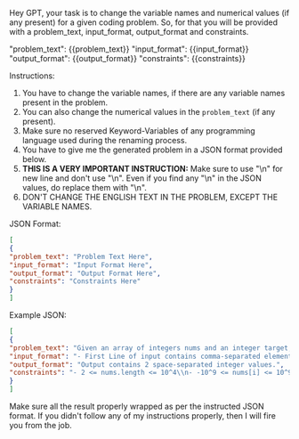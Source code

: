 Hey GPT, your task is to change the variable names and numerical values (if any present) for a given coding problem. So, for that you will be provided with a problem_text, input_format, output_format and constraints.

"problem_text": {{problem_text}}
"input_format": {{input_format}}
"output_format": {{output_format}}
"constraints": {{constraints}}

Instructions:
1) You have to change the variable names, if there are any variable names present in the problem. 
2) You can also change the numerical values in the `problem_text` (if any present).  
3) Make sure no reserved Keyword-Variables of any programming language used during the renaming process.
4) You have to give me the generated problem in a JSON format provided below.  
5) <strong>THIS IS A VERY IMPORTANT INSTRUCTION:</strong> Make sure to use "\\n" for new line and don't use "\n". Even if you find any "\n" in the JSON values, do replace them with "\\n".  
6) DON'T CHANGE THE ENGLISH TEXT IN THE PROBLEM, EXCEPT THE VARIABLE NAMES.

JSON Format:

```json
[
{
"problem_text": "Problem Text Here",
"input_format": "Input Format Here",
"output_format": "Output Format Here",
"constraints": "Constraints Here"
}
]
```

Example JSON:

```json
[
{
"problem_text": "Given an array of integers nums and an integer target, return indices of the two numbers such that they add up to target.\\nYou may assume that each input would have exactly one solution, and you may not use the same element twice.\\nYou can return the answer in any order.",
"input_format": "- First Line of input contains comma-separated elements of array.\\n- Last line of input contains an integer.",
"output_format": "Output contains 2 space-separated integer values.",
"constraints": "- 2 <= nums.length <= 10^4\\n- -10^9 <= nums[i] <= 10^9\\n- -10^9 <= target <= 10^9\\n- Only one valid answer exists.",
}
]
```

Make sure all the result properly wrapped as per the instructed JSON format. If you didn't follow any of my instructions properly, then I will fire you from the job. 